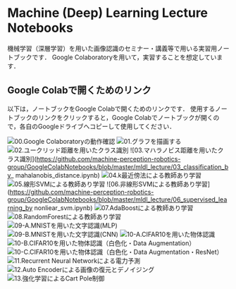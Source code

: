 # Machine (Deep) Learning Lecture Notebooks

機械学習（深層学習）を用いた画像認識のセミナー・講義等で用いる実習用ノートブックです．
Google Colaboratoryを用いて，実習することを想定しています．


## Google Colabで開くためのリンク

以下は，ノートブックをGoogle Colabで開くためのリンクです．
使用するノートブックのリンクをクリックすると，Google Colabでノートブックが開くので，各自のGoogleドライブへコピーして使用してください．

![00.Google Colaboratoryの動作確認](https://github.com/machine-perception-robotics-group/GoogleColabNotebooks/blob/master/mldl_lecture/00_operation_check_of_google_colab.ipynb)
![01.グラフを描画する](https://github.com/machine-perception-robotics-group/GoogleColabNotebooks/blob/master/mldl_lecture/01_drawing_graph.ipynb)
![02.ユークリッド距離を用いたクラス識別](https://github.com/machine-perception-robotics-group/GoogleColabNotebooks/blob/master/mldl_lecture/02_classification_by_euclidean_distance.ipynb)
![03.マハラノビス距離を用いたクラス識別](https://github.com/machine-perception-robotics-group/GoogleColabNotebooks/blob/master/mldl_lecture/03_classification_by_ mahalanobis_distance.ipynb)
![04.k最近傍法による教師あり学習](https://github.com/machine-perception-robotics-group/GoogleColabNotebooks/blob/master/mldl_lecture/04_supervised_learning_by_k-nearest_neighbor.ipynb)
![05.線形SVMによる教師あり学習](https://github.com/machine-perception-robotics-group/GoogleColabNotebooks/blob/master/mldl_lecture/05_supervised_learning_by_linear_svm.ipynb)
![06.非線形SVMによる教師あり学習](https://github.com/machine-perception-robotics-group/GoogleColabNotebooks/blob/master/mldl_lecture/06_supervised_learning_by nonliear_svm.ipynb)
![07.AdaBoostによる教師あり学習](https://github.com/machine-perception-robotics-group/GoogleColabNotebooks/blob/master/mldl_lecture/07_supervised_learning_by_adaboost.ipynb)
![08.RandomForestによる教師あり学習](https://github.com/machine-perception-robotics-group/GoogleColabNotebooks/blob/master/mldl_lecture/08_supervised_learning_by_random_forest.ipynb)
![09-A.MNISTを用いた文字認識(MLP)](https://github.com/machine-perception-robotics-group/GoogleColabNotebooks/blob/master/mldl_lecture/09-A_hand_written_digit_classification_with_mnist_NLP.ipynb)
![09-B.MNISTを用いた文字認識(CNN)](https://github.com/machine-perception-robotics-group/GoogleColabNotebooks/blob/master/mldl_lecture/09-B_hand_written_digit_classification_with_mnist_CNN.ipynb)
![10-A.CIFAR10を用いた物体認識](https://github.com/machine-perception-robotics-group/GoogleColabNotebooks/blob/master/mldl_lecture/10-A_objecct_classification_with_cifar10.ipynb)
![10-B.CIFAR10を用いた物体認識（白色化・Data Augmentation）](https://github.com/machine-perception-robotics-group/GoogleColabNotebooks/blob/master/mldl_lecture/10-B_objecct_classification_with_cifar10_whitening_augmentation.ipynb)
![10-C.CIFAR10を用いた物体認識（白色化・Data Augmentation・ResNet）](https://github.com/machine-perception-robotics-group/GoogleColabNotebooks/blob/master/mldl_lecture/10-C_objecct_classification_with_cifar10_whitening_augmentation_resnet.ipynb)
![11.Recurrent Neural Networkによる電力予測](https://github.com/machine-perception-robotics-group/GoogleColabNotebooks/blob/master/mldl_lecture/11_power_prediction_by_recurrent_neural_network.ipynb)
![12.Auto Encoderによる画像の復元とデノイジング](https://github.com/machine-perception-robotics-group/GoogleColabNotebooks/blob/master/mldl_lecture/12_image_reconstruction_denoising_by_autoencoder.ipynb)
![13.強化学習によるCart Pole制御](https://github.com/machine-perception-robotics-group/GoogleColabNotebooks/blob/master/mldl_lecture/13_cart_pole_control_by_deep_reinforcement_learning.ipynb)